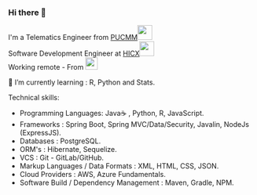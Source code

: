 ### Hi there 👋


I'm a Telematics Engineer from <a href="https://www.pucmm.edu.do/">PUCMM</a><img src="https://media.giphy.com/media/fYSnHlufseco8Fh93Z/giphy.gif" width="30"></br>
Software Development Engineer at <a href="https://www.hicx.com/">HICX</a><img src="https://media.giphy.com/media/WUlplcMpOCEmTGBtBW/giphy.gif" width="30"> 
</br>Working remote - From    <span> <img src="https://cdn-icons-png.flaticon.com/512/330/330638.png" width="25"/> 
  
🌱 I’m currently learning :  R, Python and Stats. 
  
  
  Technical skills:
- Programming Languages: Java☕ , Python, R, JavaScript.
- Frameworks : Spring Boot, Spring MVC/Data/Security, Javalin, NodeJs (ExpressJS). 
- Databases : PostgreSQL.
- ORM's : Hibernate, Sequelize. 
- VCS : Git - GitLab/GitHub.
- Markup Languages / Data Formats : XML, HTML, CSS, JSON.
- Cloud Providers : AWS, Azure Fundamentals. 
- Software Build / Dependency Management : Maven, Gradle, NPM.
  
  
<!--
**BrayanMnz/brayanmnz** is a ✨ _special_ ✨ repository because its `README.md` (this file) appears on your GitHub profile.

Here are some ideas to get you started:

- 🔭 I’m currently working on ...
- 🌱 I’m currently learning ...
- 👯 I’m looking to collaborate on ...
- 🤔 I’m looking for help with ...
- 💬 Ask me about ...
- 📫 How to reach me: ...
- 😄 Pronouns: ...
- ⚡ Fun fact: ...
-->
